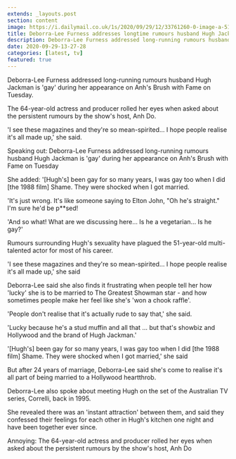 ```yaml
---
extends: _layouts.post
section: content
image: https://i.dailymail.co.uk/1s/2020/09/29/12/33761260-0-image-a-51_1601379958519.jpg 
title: Deborra-Lee Furness addresses longtime rumours husband Hugh Jackman is gay 
description: Deborra-Lee Furness addressed long-running rumours husband Hugh Jackman is gay during her appearance on Anhs Brush with Fame on Tuesday. 
date: 2020-09-29-13-27-28 
categories: [latest, tv] 
featured: true 
--- 
```

Deborra-Lee Furness addressed long-running rumours husband Hugh Jackman is 'gay' during her appearance on Anh's Brush with Fame on Tuesday.

The 64-year-old actress and producer rolled her eyes when asked about the persistent rumours by the show's host, Anh Do. 

'I see these magazines and they're so mean-spirited… I hope people realise it's all made up,' she said.

Speaking out: Deborra-Lee Furness addressed long-running rumours husband Hugh Jackman is 'gay' during her appearance on Anh's Brush with Fame on Tuesday

She added: '[Hugh's] been gay for so many years, I was gay too when I did [the 1988 film] Shame. They were shocked when I got married. 

'It's just wrong. It's like someone saying to Elton John, "Oh he's straight." I'm sure he'd be p**sed! 

'And so what! What are we discussing here… Is he a vegetarian… Is he gay?' 

Rumours surrounding Hugh's sexuality have plagued the 51-year-old multi-talented actor for most of his career. 

'I see these magazines and they're so mean-spirited… I hope people realise it's all made up,' she said

Deborra-Lee said she also finds it frustrating when people tell her how 'lucky' she is to be married to The Greatest Showman star - and how sometimes people make her feel like she's 'won a chook raffle'. 

'People don't realise that it's actually rude to say that,' she said.

'Lucky because he's a stud muffin and all that … but that's showbiz and Hollywood and the brand of Hugh Jackman.' 

'[Hugh's] been gay for so many years, I was gay too when I did [the 1988 film] Shame. They were shocked when I got married,' she said

But after 24 years of marriage, Deborra-Lee said she's come to realise it's all part of being married to a Hollywood heartthrob.

Deborra-Lee also spoke about meeting Hugh on the set of the Australian TV series, Correlli, back in 1995.

She revealed there was an 'instant attraction' between them, and said they confessed their feelings for each other in Hugh's kitchen one night and have been together ever since.  

Annoying: The 64-year-old actress and producer rolled her eyes when asked about the persistent rumours by the show's host, Anh Do

